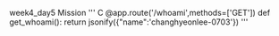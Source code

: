 week4_day5 Mission
''' C
@app.route('/whoami',methods=['GET'])
def get_whoami():
    return jsonify({"name":'changhyeonlee-0703'})
    '''
